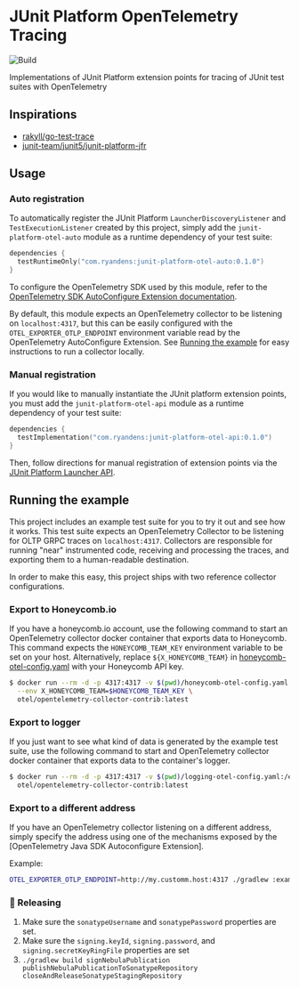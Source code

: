 # JUnit Platform OpenTelemetry Tracing
![Build](https://github.com/ryandens/junit-platform-otel/workflows/Build/badge.svg?branch=main)

Implementations of JUnit Platform extension points for tracing of JUnit test suites with OpenTelemetry


## Inspirations
- [rakyll/go-test-trace](https://github.com/rakyll/go-test-trace)
- [junit-team/junit5/junit-platform-jfr](https://github.com/junit-team/junit5/tree/main/junit-platform-jfr)


## Usage


### Auto registration
To automatically register the JUnit Platform `LauncherDiscoveryListener` and `TestExecutionListener` created by this 
project, simply add the `junit-platform-otel-auto` module as a runtime dependency of your test suite:

```kotlin
dependencies {
  testRuntimeOnly("com.ryandens:junit-platform-otel-auto:0.1.0")
}
```

To configure the OpenTelemetry SDK used by this module, refer to the [OpenTelemetry SDK AutoConfigure Extension 
documentation](https://github.com/open-telemetry/opentelemetry-java/tree/main/sdk-extensions/autoconfigure).

By default, this module expects an OpenTelemetry collector to be listening on `localhost:4317`, but this can be easily
configured with the `OTEL_EXPORTER_OTLP_ENDPOINT` environment variable read by the OpenTelemetry AutoConfigure 
Extension. See [Running the example](#running-the-example) for easy instructions to run a collector locally.


### Manual registration
If you would like to manually instantiate the JUnit platform extension points, you must add the 
`junit-platform-otel-api` module as a runtime dependency of your test suite:

```kotlin
dependencies {
  testImplementation("com.ryandens:junit-platform-otel-api:0.1.0")
}
```

Then, follow directions for manual registration of extension points via the 
[JUnit Platform Launcher API](https://junit.org/junit5/docs/current/user-guide/#launcher-api-launcher-config).

## Running the example

This project includes an example test suite for you to try it out and see how it 
works. This test suite expects an OpenTelemetry Collector to be listening for OLTP
GRPC traces on `localhost:4317`. Collectors are responsible for running "near" instrumented
code, receiving and processing the traces, and exporting them to a human-readable destination.

In order to make this easy, this project ships with two reference collector configurations.

### Export to Honeycomb.io
If you have a honeycomb.io account, use the following command to start an OpenTelemetry collector 
docker container that exports data to Honeycomb. This command expects the `HONEYCOMB_TEAM_KEY`
environment variable to be set on your host. Alternatively, replace `${X_HONEYCOMB_TEAM}` in 
[honeycomb-otel-config.yaml](./honeycomb-otel-config.yaml) with your Honeycomb API key.

```bash
$ docker run --rm -d -p 4317:4317 -v $(pwd)/honeycomb-otel-config.yaml:/etc/otel/config.yaml \
  --env X_HONEYCOMB_TEAM=$HONEYCOMB_TEAM_KEY \
  otel/opentelemetry-collector-contrib:latest
```

### Export to logger

If you just want to see what kind of data is generated by the example test suite, use the following
command to start and OpenTelemetry collector docker container that exports data to the container's 
logger.

```bash
$ docker run --rm -d -p 4317:4317 -v $(pwd)/logging-otel-config.yaml:/etc/otel/config.yaml \
  otel/opentelemetry-collector-contrib:latest
```

### Export to a different address
If you have an OpenTelemetry collector listening on a different address, simply specify the 
address using one of the mechanisms exposed by the [OpenTelemetry Java SDK Autoconfigure Extension].

Example:
```bash
OTEL_EXPORTER_OTLP_ENDPOINT=http://my.customm.host:4317 ./gradlew :example:test
```

### 🚀 Releasing

1. Make sure the `sonatypeUsername` and `sonatypePassword` properties are set.
1. Make sure the `signing.keyId`, `signing.password`, and `signing.secretKeyRingFile` properties are set
1. `./gradlew build signNebulaPublication publishNebulaPublicationToSonatypeRepository closeAndReleaseSonatypeStagingRepository`
